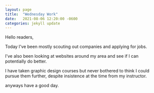 ```yaml
---
layout: page
title:  "Wednesday Work"
date:   2021-08-06 12:20:00 -0600
categories: jekyll update
---
```

Hello readers,
 
Today I've been mostly scouting out companies and applying for jobs.
 
I've also been looking at websites around my area and see if I can potentially do better.
 
I have taken graphic design courses but never bothered to think I could pursue them further, despite insistence at the time from my instructor.

anyways have a good day.
 

